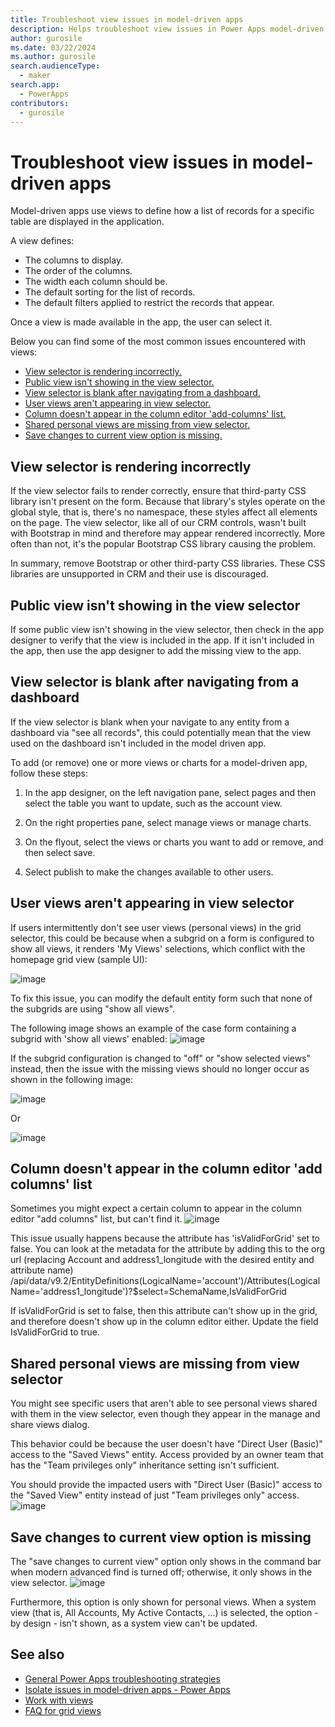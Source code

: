 ```yaml
---
title: Troubleshoot view issues in model-driven apps
description: Helps troubleshoot view issues in Power Apps model-driven apps.
author: gurosile
ms.date: 03/22/2024
ms.author: gurosile
search.audienceType: 
  - maker
search.app: 
  - PowerApps
contributors:
  - gurosile
---
```

# Troubleshoot view issues in model-driven apps

Model-driven apps use views to define how a list of records for a specific table are displayed in the application.

A view defines:

- The columns to display.
- The order of the columns.
- The width each column should be.
- The default sorting for the list of records.
- The default filters applied to restrict the records that appear.

Once a view is made available in the app, the user can select it.

Below you can find some of the most common issues encountered with views:

- [View selector is rendering incorrectly.](#view-selector-is-rendering-incorrectly)
- [Public view isn't showing in the view selector.](#public-view-isnt-showing-in-the-view-selector)
- [View selector is blank after navigating from a dashboard.](#view-selector-is-blank-after-navigating-from-a-dashboard)
- [User views aren't appearing in view selector.](#user-views-arent-appearing-in-view-selector)
- [Column doesn't appear in the column editor 'add-columns' list.](#column-doesnt-appear-in-the-column-editor-add-columns-list)
- [Shared personal views are missing from view selector.](#shared-personal-views-are-missing-from-view-selector)
- [Save changes to current view option is missing.](#save-changes-to-current-view-option-is-missing)

## View selector is rendering incorrectly

If the view selector fails to render correctly, ensure that third-party CSS library isn't present on the form. Because that library's styles operate on the global style, that is, there's no namespace, these styles affect all elements on the page. The view selector, like all of our CRM controls, wasn't built with Bootstrap in mind and therefore may appear rendered incorrectly. More often than not, it's the popular Bootstrap CSS library causing the problem.

In summary, remove Bootstrap or other third-party CSS libraries. These CSS libraries are unsupported in CRM and their use is discouraged.

## Public view isn't showing in the view selector

If some public view isn't showing in the view selector, then check in the app designer to verify that the view is included in the app. If it isn't included in the app, then use the app designer to add the missing view to the app.

## View selector is blank after navigating from a dashboard

If the view selector is blank when your navigate to any entity from a dashboard via "see all records", this could potentially mean that the view used on the dashboard isn't included in the model driven app.

To add (or remove) one or more views or charts for a model-driven app, follow these steps:

  1. In the app designer, on the left navigation pane, select pages and then select the table you want to update, such as the account view.

  2. On the right properties pane, select manage views or manage charts.

  3. On the flyout, select the views or charts you want to add or remove, and then select save.

  4. Select publish to make the changes available to other users.

## User views aren't appearing in view selector

If users intermittently don't see user views (personal views) in the grid selector, this could be because when a subgrid on a form is configured to show all views, it renders 'My Views' selections, which conflict with the homepage grid view (sample UI):

![image](https://github.com/MicrosoftDocs/SupportArticles-docs-pr/assets/100440855/3a79bd6e-2211-41b1-90a9-b21bb2ef8705)

To fix this issue, you can modify the default entity form such that none of the subgrids are using "show all views".

The following image shows an example of the case form containing a subgrid with 'show all views' enabled:
![image](https://github.com/MicrosoftDocs/SupportArticles-docs-pr/assets/100440855/12bef098-d551-4494-8331-8eaafc496597)

If the subgrid configuration is changed to "off" or "show selected views" instead, then the issue with the missing views should no longer occur as shown in the following image:

![image](https://github.com/MicrosoftDocs/SupportArticles-docs-pr/assets/100440855/4950382d-44d4-4055-a0db-a9e4b2e03ea5)

Or

![image](https://github.com/MicrosoftDocs/SupportArticles-docs-pr/assets/100440855/17dd9ddd-1fc8-4d3e-9bde-bf034c656b4a)

## Column doesn't appear in the column editor 'add columns' list

Sometimes you might expect a certain column to appear in the column editor "add columns" list, but can't find it.
![image](https://github.com/MicrosoftDocs/SupportArticles-docs-pr/assets/100440855/e0761099-c34c-4de0-8359-02b80ebbb3cd)

This issue usually happens because the attribute has 'isValidForGrid' set to false. You can look at the metadata for the attribute by adding this to the org url (replacing Account and address1_longitude with the desired entity and attribute name) /api/data/v9.2/EntityDefinitions(LogicalName='account')/Attributes(LogicalName='address1_longitude')?$select=SchemaName,IsValidForGrid

If isValidForGrid is set to false, then this attribute can't show up in the grid, and therefore doesn't show up in the column editor either. Update the field IsValidForGrid to true.

## Shared personal views are missing from view selector

You might see specific users that aren't able to see personal views shared with them in the view selector, even though they appear in the manage and share views dialog.

This behavior could be because the user doesn't have "Direct User (Basic)" access to the "Saved Views" entity. Access provided by an owner team that has the "Team privileges only" inheritance setting isn't sufficient.

You should provide the impacted users with "Direct User (Basic)" access to the "Saved View" entity instead of just "Team privileges only" access.
![image](https://github.com/MicrosoftDocs/SupportArticles-docs-pr/assets/100440855/07ed92b9-0ded-4e4e-86c9-9caf91f97519)

## Save changes to current view option is missing

The "save changes to current view" option only shows in the command bar when modern advanced find is turned off; otherwise, it only shows in the view selector.
![image](https://github.com/MicrosoftDocs/SupportArticles-docs-pr/assets/100440855/2deec3c7-aa6c-405c-95f2-032bb21378fb)

Furthermore, this option is only shown for personal views. When a system view (that is, All Accounts, My Active Contacts, ...) is selected, the option - by design - isn't shown, as a system view can't be updated.

## See also

- [General Power Apps troubleshooting strategies](isolate-common-issues.md)
- [Isolate issues in model-driven apps - Power Apps](isolate-model-app-issues.md)
- [Work with views](/power-apps/maker/model-driven-apps/create-edit-views)
- [FAQ for grid views](/power-apps/user/faq-for-grids-views)
